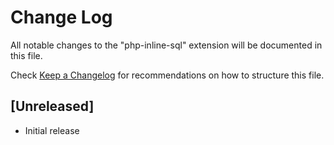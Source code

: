 # Change Log

All notable changes to the "php-inline-sql" extension will be documented in this file.

Check [Keep a Changelog](http://keepachangelog.com/) for recommendations on how to structure this file.

## [Unreleased]

- Initial release